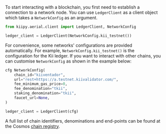 To start interacting with a blockchain, you first need to establish a connection to a network node. You can use `LedgerClient` as a client object which takes a `NetworkConfig` as an argument.

```python
from kiipy.aerial.client import LedgerClient, NetworkConfig

ledger_client = LedgerClient(NetworkConfig.kii_testnet())
```

For convenience, some networks' configurations are provided automatically. For example, `NetworkConfig.kii_testnet()` is the configuration for the Kii ledger. If you want to interact with other chains, you can customise `NetworkConfig` as shown in the example below:

```python
cfg NetworkConfig(
    chain_id="kiiventador",
    url="rest+https://a.testnet.kiivalidator.com/",
    fee_minimum_gas_price=0,
    fee_denomination="tkii",
    staking_denomination="tkii",
    faucet_url=None,
)

ledger_client = LedgerClient(cfg)
```

A full list of chain identifiers, denominations and end-points can be found at the Cosmos [chain registry](https://github.com/cosmos/chain-registry/).
